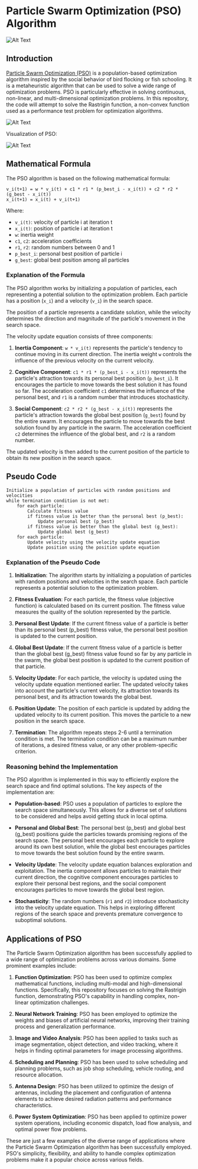 # Particle Swarm Optimization (PSO) Algorithm

![Alt Text](https://gitlab.com/aminse/swarm-intelligence/-/raw/main/images/particles.png)

## Introduction
[Particle Swarm Optimization (PSO)](https://ieeexplore.ieee.org/document/488968/metrics#metrics) is a population-based optimization algorithm inspired by the social behavior of bird flocking or fish schooling. It is a metaheuristic algorithm that can be used to solve a wide range of optimization problems. PSO is particularly effective in solving continuous, non-linear, and multi-dimensional optimization problems. In this repository, the code will attempt to solve the Rastrigin function, a non-convex function used as a performance test problem for optimization algorithms.

![Alt Text](https://upload.wikimedia.org/wikipedia/commons/8/8b/Rastrigin_function.png)

Visualization of PSO:

![Alt Text](https://gitlab.com/aminse/swarm-intelligence/-/raw/main/images/swarm.gif)

## Mathematical Formula
The PSO algorithm is based on the following mathematical formula:

```
v_i(t+1) = w * v_i(t) + c1 * r1 * (p_best_i - x_i(t)) + c2 * r2 * (g_best - x_i(t))
x_i(t+1) = x_i(t) + v_i(t+1)
```

Where:
- `v_i(t)`: velocity of particle i at iteration t
- `x_i(t)`: position of particle i at iteration t
- `w`: inertia weight
- `c1`, `c2`: acceleration coefficients
- `r1`, `r2`: random numbers between 0 and 1
- `p_best_i`: personal best position of particle i
- `g_best`: global best position among all particles

### Explanation of the Formula
The PSO algorithm works by initializing a population of particles, each representing a potential solution to the optimization problem. Each particle has a position (`x_i`) and a velocity (`v_i`) in the search space.

The position of a particle represents a candidate solution, while the velocity determines the direction and magnitude of the particle's movement in the search space.

The velocity update equation consists of three components:
1. **Inertia Component**: `w * v_i(t)` represents the particle's tendency to continue moving in its current direction. The inertia weight `w` controls the influence of the previous velocity on the current velocity.

2. **Cognitive Component**: `c1 * r1 * (p_best_i - x_i(t))` represents the particle's attraction towards its personal best position (`p_best_i`). It encourages the particle to move towards the best solution it has found so far. The acceleration coefficient `c1` determines the influence of the personal best, and `r1` is a random number that introduces stochasticity.

3. **Social Component**: `c2 * r2 * (g_best - x_i(t))` represents the particle's attraction towards the global best position (`g_best`) found by the entire swarm. It encourages the particle to move towards the best solution found by any particle in the swarm. The acceleration coefficient `c2` determines the influence of the global best, and `r2` is a random number.

The updated velocity is then added to the current position of the particle to obtain its new position in the search space.

## Pseudo Code
```
Initialize a population of particles with random positions and velocities
while termination condition is not met:
    for each particle:
        Calculate fitness value
        if fitness value is better than the personal best (p_best):
            Update personal best (p_best)
        if fitness value is better than the global best (g_best):
            Update global best (g_best)
    for each particle:
        Update velocity using the velocity update equation
        Update position using the position update equation
```

### Explanation of the Pseudo Code
1. **Initialization**: The algorithm starts by initializing a population of particles with random positions and velocities in the search space. Each particle represents a potential solution to the optimization problem.

2. **Fitness Evaluation**: For each particle, the fitness value (objective function) is calculated based on its current position. The fitness value measures the quality of the solution represented by the particle.

3. **Personal Best Update**: If the current fitness value of a particle is better than its personal best (p_best) fitness value, the personal best position is updated to the current position.

4. **Global Best Update**: If the current fitness value of a particle is better than the global best (g_best) fitness value found so far by any particle in the swarm, the global best position is updated to the current position of that particle.

5. **Velocity Update**: For each particle, the velocity is updated using the velocity update equation mentioned earlier. The updated velocity takes into account the particle's current velocity, its attraction towards its personal best, and its attraction towards the global best.

6. **Position Update**: The position of each particle is updated by adding the updated velocity to its current position. This moves the particle to a new position in the search space.

7. **Termination**: The algorithm repeats steps 2-6 until a termination condition is met. The termination condition can be a maximum number of iterations, a desired fitness value, or any other problem-specific criterion.

### Reasoning behind the Implementation
The PSO algorithm is implemented in this way to efficiently explore the search space and find optimal solutions. The key aspects of the implementation are:

- **Population-based**: PSO uses a population of particles to explore the search space simultaneously. This allows for a diverse set of solutions to be considered and helps avoid getting stuck in local optima.

- **Personal and Global Best**: The personal best (p_best) and global best (g_best) positions guide the particles towards promising regions of the search space. The personal best encourages each particle to explore around its own best solution, while the global best encourages particles to move towards the best solution found by the entire swarm.

- **Velocity Update**: The velocity update equation balances exploration and exploitation. The inertia component allows particles to maintain their current direction, the cognitive component encourages particles to explore their personal best regions, and the social component encourages particles to move towards the global best region.

- **Stochasticity**: The random numbers (`r1` and `r2`) introduce stochasticity into the velocity update equation. This helps in exploring different regions of the search space and prevents premature convergence to suboptimal solutions.

## Applications of PSO
The Particle Swarm Optimization algorithm has been successfully applied to a wide range of optimization problems across various domains. Some prominent examples include:

1. **Function Optimization**: PSO has been used to optimize complex mathematical functions, including multi-modal and high-dimensional functions. Specifically, this repository focuses on solving the Rastrigin function, demonstrating PSO's capability in handling complex, non-linear optimization challenges.

2. **Neural Network Training**: PSO has been employed to optimize the weights and biases of artificial neural networks, improving their training process and generalization performance.

3. **Image and Video Analysis**: PSO has been applied to tasks such as image segmentation, object detection, and video tracking, where it helps in finding optimal parameters for image processing algorithms.

4. **Scheduling and Planning**: PSO has been used to solve scheduling and planning problems, such as job shop scheduling, vehicle routing, and resource allocation.

5. **Antenna Design**: PSO has been utilized to optimize the design of antennas, including the placement and configuration of antenna elements to achieve desired radiation patterns and performance characteristics.

6. **Power System Optimization**: PSO has been applied to optimize power system operations, including economic dispatch, load flow analysis, and optimal power flow problems.

These are just a few examples of the diverse range of applications where the Particle Swarm Optimization algorithm has been successfully employed. PSO's simplicity, flexibility, and ability to handle complex optimization problems make it a popular choice across various fields.